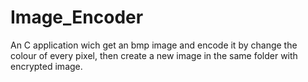 # Image_Encoder
An C application wich get an bmp image and encode it by change the colour of every pixel, then create a new image in the same folder with encrypted image.
